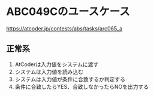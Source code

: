 # ABC049Cのユースケース

https://atcoder.jp/contests/abs/tasks/arc065_a

## 正常系
1. AtCoderは入力値をシステムに渡す
1. システムは入力値を読み込む
1. システムは入力値が条件に合致するか判定する
1. 条件に合致したらYES、合致しなかったらNOを出力する

